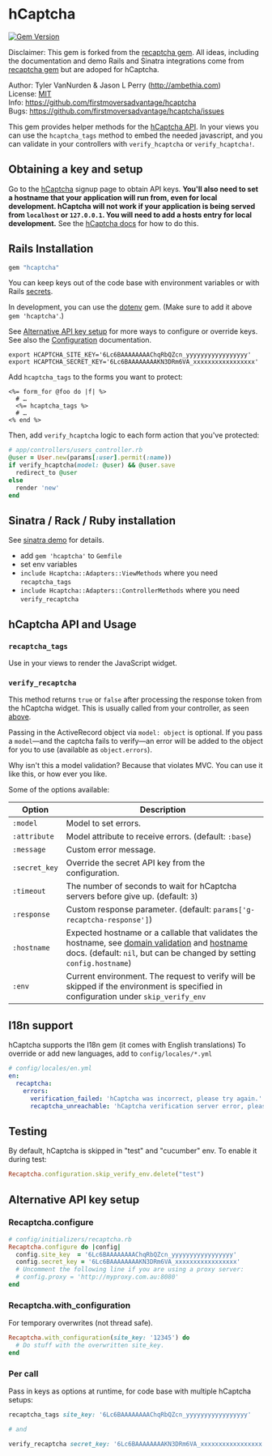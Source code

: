 # hCaptcha
[![Gem Version](https://badge.fury.io/rb/hcaptcha.svg)](https://badge.fury.io/rb/hcaptcha)

Disclaimer: This gem is forked from the [recaptcha gem](https://github.com/ambethia/recaptcha). All ideas, including the documentation and demo Rails and Sinatra integrations come from [recaptcha gem](https://github.com/ambethia/recaptcha) but are adoped for hCaptcha.

Author:    Tyler VanNurden & Jason L Perry (http://ambethia.com)<br/>
License:   [MIT](http://creativecommons.org/licenses/MIT/)<br/>
Info:      https://github.com/firstmoversadvantage/hcaptcha<br/>
Bugs:      https://github.com/firstmoversadvantage/hcaptcha/issues<br/>

This gem provides helper methods for the [hCaptcha API](https://hcaptcha.com). In your
views you can use the `hcaptcha_tags` method to embed the needed javascript, and you can validate
in your controllers with `verify_hcaptcha` or `verify_hcaptcha!`.

## Obtaining a key and setup

Go to the [hCaptcha](https://hcaptcha.com/webmaster/signup) signup page to obtain API keys. **You'll also need to set a hostname that your application will run from, even for local development. hCaptcha will not work if your application is being served from `localhost` or `127.0.0.1`. You will need to add a hosts entry for local development.** See the [hCaptcha docs](https://hcaptcha.com/docs) for how to do this.

## Rails Installation

```ruby
gem "hcaptcha"
```

You can keep keys out of the code base with environment variables or with Rails [secrets](https://api.rubyonrails.org/classes/Rails/Application.html#method-i-secrets).<br/>

In development, you can use the [dotenv](https://github.com/bkeepers/dotenv) gem. (Make sure to add it above `gem 'hcaptcha'`.)

See [Alternative API key setup](#alternative-api-key-setup) for more ways to configure or override
keys. See also the
[Configuration](https://www.rubydoc.info/github/ambethia/recaptcha/master/Recaptcha/Configuration)
documentation.

```shell
export HCAPTCHA_SITE_KEY='6Lc6BAAAAAAAAChqRbQZcn_yyyyyyyyyyyyyyyyy'
export HCAPTCHA_SECRET_KEY='6Lc6BAAAAAAAAKN3DRm6VA_xxxxxxxxxxxxxxxxx'
```

Add `hcaptcha_tags` to the forms you want to protect:

```erb
<%= form_for @foo do |f| %>
  # …
  <%= hcaptcha_tags %>
  # …
<% end %>
```

Then, add `verify_hcaptcha` logic to each form action that you've protected:

```ruby
# app/controllers/users_controller.rb
@user = User.new(params[:user].permit(:name))
if verify_hcaptcha(model: @user) && @user.save
  redirect_to @user
else
  render 'new'
end
```

## Sinatra / Rack / Ruby installation

See [sinatra demo](/demo/sinatra) for details.

 - add `gem 'hcaptcha'` to `Gemfile`
 - set env variables
 - `include Hcaptcha::Adapters::ViewMethods` where you need `recaptcha_tags`
 - `include Hcaptcha::Adapters::ControllerMethods` where you need `verify_recaptcha`


## hCaptcha API and Usage

### `recaptcha_tags`

Use in your views to render the JavaScript widget.

### `verify_recaptcha`

This method returns `true` or `false` after processing the response token from the hCaptcha widget.
This is usually called from your controller, as seen [above](#rails-installation).

Passing in the ActiveRecord object via `model: object` is optional. If you pass a `model`—and the
captcha fails to verify—an error will be added to the object for you to use (available as
`object.errors`).

Why isn't this a model validation? Because that violates MVC. You can use it like this, or how ever
you like.

Some of the options available:

| Option         | Description |
|----------------|-------------|
| `:model`       | Model to set errors.
| `:attribute`   | Model attribute to receive errors. (default: `:base`)
| `:message`     | Custom error message.
| `:secret_key`  | Override the secret API key from the configuration.
| `:timeout`     | The number of seconds to wait for hCaptcha servers before give up. (default: `3`)
| `:response`    | Custom response parameter. (default: `params['g-recaptcha-response']`)
| `:hostname`    | Expected hostname or a callable that validates the hostname, see [domain validation](https://developers.google.com/recaptcha/docs/domain_validation) and [hostname](https://developers.google.com/recaptcha/docs/verify#api-response) docs. (default: `nil`, but can be changed by setting `config.hostname`)
| `:env`         | Current environment. The request to verify will be skipped if the environment is specified in configuration under `skip_verify_env`

## I18n support

hCaptcha supports the I18n gem (it comes with English translations)
To override or add new languages, add to `config/locales/*.yml`

```yaml
# config/locales/en.yml
en:
  recaptcha:
    errors:
      verification_failed: 'hCaptcha was incorrect, please try again.'
      recaptcha_unreachable: 'hCaptcha verification server error, please try again.'
```

## Testing

By default, hCaptcha is skipped in "test" and "cucumber" env. To enable it during test:

```ruby
Recaptcha.configuration.skip_verify_env.delete("test")
```

## Alternative API key setup

### Recaptcha.configure

```ruby
# config/initializers/recaptcha.rb
Recaptcha.configure do |config|
  config.site_key  = '6Lc6BAAAAAAAAChqRbQZcn_yyyyyyyyyyyyyyyyy'
  config.secret_key = '6Lc6BAAAAAAAAKN3DRm6VA_xxxxxxxxxxxxxxxxx'
  # Uncomment the following line if you are using a proxy server:
  # config.proxy = 'http://myproxy.com.au:8080'
end
```

### Recaptcha.with_configuration

For temporary overwrites (not thread safe).

```ruby
Recaptcha.with_configuration(site_key: '12345') do
  # Do stuff with the overwritten site_key.
end
```

### Per call

Pass in keys as options at runtime, for code base with multiple hCaptcha setups:

```ruby
recaptcha_tags site_key: '6Lc6BAAAAAAAAChqRbQZcn_yyyyyyyyyyyyyyyyy'

# and

verify_recaptcha secret_key: '6Lc6BAAAAAAAAKN3DRm6VA_xxxxxxxxxxxxxxxxx'
```
